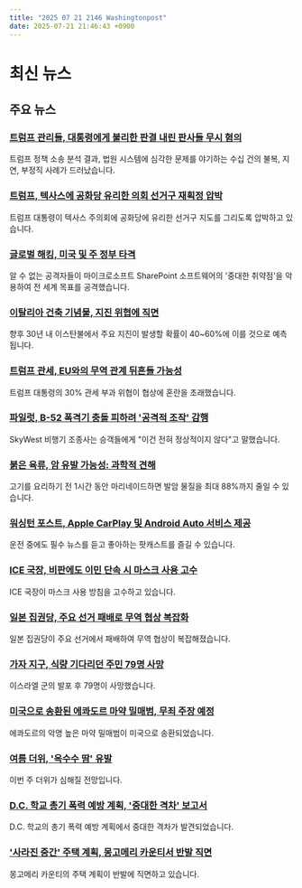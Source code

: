 ```yaml
---
title: "2025 07 21 2146 Washingtonpost"
date: 2025-07-21 21:46:43 +0900
---
```


# 최신 뉴스

## 주요 뉴스

### [트럼프 관리들, 대통령에게 불리한 판결 내린 판사들 무시 혐의](https://www.washingtonpost.com/politics/2025/07/21/trump-court-orders-defy-noncompliance-marshals-judges/)
트럼프 정책 소송 분석 결과, 법원 시스템에 심각한 문제를 야기하는 수십 건의 불복, 지연, 부정직 사례가 드러났습니다.

### [트럼프, 텍사스에 공화당 유리한 의회 선거구 재획정 압박](https://www.washingtonpost.com/politics/2025/07/21/trump-presidency-news/)
트럼프 대통령이 텍사스 주의회에 공화당에 유리한 선거구 지도를 그리도록 압박하고 있습니다.

### [글로벌 해킹, 미국 및 주 정부 타격](https://www.washingtonpost.com/technology/2025/07/20/microsoft-sharepoint-hack/)
알 수 없는 공격자들이 마이크로소프트 SharePoint 소프트웨어의 '중대한 취약점'을 악용하여 전 세계 목표를 공격했습니다.

### [이탈리아 건축 기념물, 지진 위협에 직면](https://www.washingtonpost.com/world/interactive/2025/istanbul-earthquake-hagia-sophia-basilica-cistern/)
향후 30년 내 이스탄불에서 주요 지진이 발생할 확률이 40~60%에 이를 것으로 예측됩니다.

### [트럼프 관세, EU와의 무역 관계 뒤흔들 가능성](https://www.washingtonpost.com/world/2025/07/21/trumps-tariffs-could-upend-us-trade-with-eu-global-export-power/)
트럼프 대통령의 30% 관세 부과 위협이 협상에 혼란을 초래했습니다.

### [파일럿, B-52 폭격기 충돌 피하려 '공격적 조작' 감행](https://www.washingtonpost.com/national-security/2025/07/21/delta-b52-skywest-flight-3788/)
SkyWest 비행기 조종사는 승객들에게 "이건 전혀 정상적이지 않다"고 말했습니다.

### [붉은 육류, 암 유발 가능성: 과학적 견해](https://www.washingtonpost.com/wellness/2025/07/21/red-meat-cancer-health/)
고기를 요리하기 전 1시간 동안 마리네이드하면 발암 물질을 최대 88%까지 줄일 수 있습니다.

### [워싱턴 포스트, Apple CarPlay 및 Android Auto 서비스 제공](https://helpcenter.washingtonpost.com/hc/en-us/articles/38379672752667-CarPlay-Android-Auto-Feature)
운전 중에도 필수 뉴스를 듣고 좋아하는 팟캐스트를 즐길 수 있습니다.

### [ICE 국장, 비판에도 이민 단속 시 마스크 사용 고수](https://www.washingtonpost.com/immigration/2025/07/21/ice-agents-masks-arrest/)
ICE 국장이 마스크 사용 방침을 고수하고 있습니다.

### [일본 집권당, 주요 선거 패배로 무역 협상 복잡화](https://www.washingtonpost.com/world/2025/07/20/japan-ldp-upper-house-election/)
일본 집권당이 주요 선거에서 패배하여 무역 협상이 복잡해졌습니다.

### [가자 지구, 식량 기다리던 주민 79명 사망](https://www.washingtonpost.com/world/2025/07/20/gaza-aid-starvation-israel-un/)
이스라엘 군의 발포 후 79명이 사망했습니다.

### [미국으로 송환된 에콰도르 마약 밀매범, 무죄 주장 예정](https://www.washingtonpost.com/world/2025/07/21/fito-drugs-ecuador-los-choneros-extradition/)
에콰도르의 악명 높은 마약 밀매범이 미국으로 송환되었습니다.

### [여름 더위, '옥수수 땀' 유발](https://www.washingtonpost.com/weather/2025/07/21/corn-sweat-humidity-heat-wave-forecast/)
이번 주 더위가 심해질 전망입니다.

### [D.C. 학교 총기 폭력 예방 계획, '중대한 격차' 보고서](https://www.washingtonpost.com/education/2025/07/21/dc-school-safety-inspector-general/)
D.C. 학교의 총기 폭력 예방 계획에서 중대한 격차가 발견되었습니다.

### ['사라진 중간' 주택 계획, 몽고메리 카운티서 반발 직면](https://www.washingtonpost.com/dc-md-va/2025/07/21/montgomery-county-missing-middle-housing-plan/)
몽고메리 카운티의 주택 계획이 반발에 직면하고 있습니다.